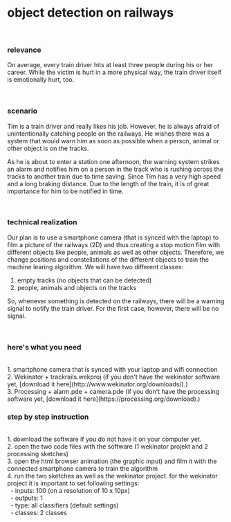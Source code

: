 # object detection on railways
<br />
<h3>relevance</h3>

On average, every train driver hits at least three people during his or her career. While the victim is hurt in a more physical way, the train driver itself is emotionally hurt, too.

<br />
<h3>scenario</h3>

Tim is a train driver and really likes his job. However, he is always afraid of unintentionally catching people on the railways.  He wishes there was a system that would warn him as soon as possible when a person, animal or other object is on the tracks.

As he is about to enter a station one afternoon, the warning system strikes an alarm and notifies him on a person in the track who is rushing across the tracks to another train due to time saving. Since Tim has a very high speed and a long braking distance. Due to the length of the train, it is of great importance for him to be notified in time.

<br />
<h3>technical realization</h3>

Our plan is to use a smartphone camera (that is synced with the laptop) to film a picture of the railways (2D) and thus creating a stop motion film with different objects like people, animals as well as other objects. Therefore, we change positions and constellations of the different objects to train the machine learing algorithm. 
We will have two different classes:
1. empty tracks (no objects that can be detected)
2. people, animals and objects on the tracks

So, whenever something is detected on the railways, there will be a warning signal to notify the train driver. For the first case, however, there will be no signal.

<br />
<h3>here's what you need</h3>
<br />
1. smartphone camera that is synced with your laptop and wifi connection
<br />
2. Wekinator + trackrails.wekproj (if you don't have the wekinator software yet,  [download it here](http://www.wekinator.org/downloads/).)
<br />
3. Processing + alarm.pde + camera.pde (if you don't have the processing software yet, [download it here](https://processing.org/download).)

<br />
<h3>step by step instruction</h3>
<br />
1. download the software if you do not have it on your computer yet.
<br />
2. open the two code files with the software (1 wekinator projekt and 2 processing sketches)
<br />
3. open the html browser animation (the graphic input) and film it with the connected smartphone camera to train the algorithm
<br />
4. run the two sketches as well as the wekinator project. 
for the wekinator project it is important to set following settings:
<br />
&nbsp; - inputs: 100 (on a resolution of 10 x 10px)
<br />
&nbsp; - outputs: 1
<br />
&nbsp; - type: all classifiers (default settings)
<br />
&nbsp; - classes: 2 classes
<br />
